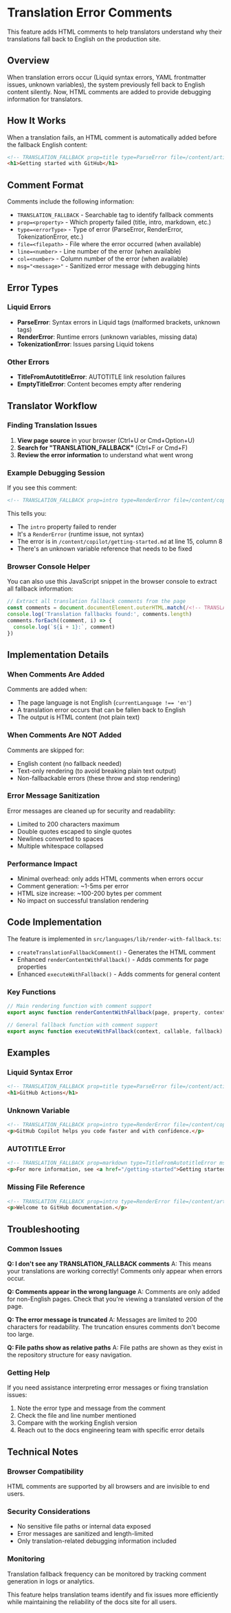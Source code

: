 # Translation Error Comments

This feature adds HTML comments to help translators understand why their translations fall back to English on the production site.

## Overview

When translation errors occur (Liquid syntax errors, YAML frontmatter issues, unknown variables), the system previously fell back to English content silently. Now, HTML comments are added to provide debugging information for translators.

## How It Works

When a translation fails, an HTML comment is automatically added before the fallback English content:

```html
<!-- TRANSLATION_FALLBACK prop=title type=ParseError file=/content/article.md line=5 col=12 msg="Unknown tag 'badtag'" -->
<h1>Getting started with GitHub</h1>
```

## Comment Format

Comments include the following information:

- `TRANSLATION_FALLBACK` - Searchable tag to identify fallback comments
- `prop=<property>` - Which property failed (title, intro, markdown, etc.)
- `type=<errorType>` - Type of error (ParseError, RenderError, TokenizationError, etc.)
- `file=<filepath>` - File where the error occurred (when available)
- `line=<number>` - Line number of the error (when available)
- `col=<number>` - Column number of the error (when available)  
- `msg="<message>"` - Sanitized error message with debugging hints

## Error Types

### Liquid Errors
- **ParseError**: Syntax errors in Liquid tags (malformed brackets, unknown tags)
- **RenderError**: Runtime errors (unknown variables, missing data)
- **TokenizationError**: Issues parsing Liquid tokens

### Other Errors
- **TitleFromAutotitleError**: AUTOTITLE link resolution failures
- **EmptyTitleError**: Content becomes empty after rendering

## Translator Workflow

### Finding Translation Issues

1. **View page source** in your browser (Ctrl+U or Cmd+Option+U)
2. **Search for "TRANSLATION_FALLBACK"** (Ctrl+F or Cmd+F)
3. **Review the error information** to understand what went wrong

### Example Debugging Session

If you see this comment:
```html
<!-- TRANSLATION_FALLBACK prop=intro type=RenderError file=/content/copilot/getting-started.md line=15 col=8 msg="Unknown variable 'variables.product.prodname_copilot_short'" -->
```

This tells you:
- The `intro` property failed to render
- It's a `RenderError` (runtime issue, not syntax)
- The error is in `/content/copilot/getting-started.md` at line 15, column 8
- There's an unknown variable reference that needs to be fixed

### Browser Console Helper

You can also use this JavaScript snippet in the browser console to extract all fallback information:

```javascript
// Extract all translation fallback comments from the page
const comments = document.documentElement.outerHTML.match(/<!-- TRANSLATION_FALLBACK[^>]+ -->/g) || []
console.log('Translation fallbacks found:', comments.length)
comments.forEach((comment, i) => {
  console.log(`${i + 1}:`, comment)
})
```

## Implementation Details

### When Comments Are Added

Comments are added when:
- The page language is not English (`currentLanguage !== 'en'`)
- A translation error occurs that can be fallen back to English
- The output is HTML content (not plain text)

### When Comments Are NOT Added

Comments are skipped for:
- English content (no fallback needed)
- Text-only rendering (to avoid breaking plain text output)
- Non-fallbackable errors (these throw and stop rendering)

### Error Message Sanitization

Error messages are cleaned up for security and readability:
- Limited to 200 characters maximum
- Double quotes escaped to single quotes
- Newlines converted to spaces
- Multiple whitespace collapsed

### Performance Impact

- Minimal overhead: only adds HTML comments when errors occur
- Comment generation: ~1-5ms per error
- HTML size increase: ~100-200 bytes per comment
- No impact on successful translation rendering

## Code Implementation

The feature is implemented in `src/languages/lib/render-with-fallback.ts`:

- `createTranslationFallbackComment()` - Generates the HTML comment
- Enhanced `renderContentWithFallback()` - Adds comments for page properties
- Enhanced `executeWithFallback()` - Adds comments for general content

### Key Functions

```javascript
// Main rendering function with comment support
export async function renderContentWithFallback(page, property, context, options)

// General fallback function with comment support  
export async function executeWithFallback(context, callable, fallback)
```

## Examples

### Liquid Syntax Error
```html
<!-- TRANSLATION_FALLBACK prop=title type=ParseError file=/content/actions/index.md line=1 col=15 msg="Unexpected token '}'" -->
<h1>GitHub Actions</h1>
```

### Unknown Variable
```html
<!-- TRANSLATION_FALLBACK prop=intro type=RenderError file=/content/copilot/intro.md line=3 col=8 msg="Unknown variable 'variables.product.bad_name'" -->
<p>GitHub Copilot helps you code faster and with confidence.</p>
```

### AUTOTITLE Error
```html
<!-- TRANSLATION_FALLBACK prop=markdown type=TitleFromAutotitleError msg="Could not find target page for [AUTOTITLE] link" -->
<p>For more information, see <a href="/getting-started">Getting started</a>.</p>
```

### Missing File Reference
```html
<!-- TRANSLATION_FALLBACK prop=intro type=RenderError file=/content/article.md line=5 col=12 msg="No such file or directory" -->
<p>Welcome to GitHub documentation.</p>
```

## Troubleshooting

### Common Issues

**Q: I don't see any TRANSLATION_FALLBACK comments**
A: This means your translations are working correctly! Comments only appear when errors occur.

**Q: Comments appear in the wrong language**
A: Comments are only added for non-English pages. Check that you're viewing a translated version of the page.

**Q: The error message is truncated**
A: Messages are limited to 200 characters for readability. The truncation ensures comments don't become too large.

**Q: File paths show as relative paths**
A: File paths are shown as they exist in the repository structure for easy navigation.

### Getting Help

If you need assistance interpreting error messages or fixing translation issues:

1. Note the error type and message from the comment
2. Check the file and line number mentioned
3. Compare with the working English version
4. Reach out to the docs engineering team with specific error details

## Technical Notes

### Browser Compatibility
HTML comments are supported by all browsers and are invisible to end users.

### Security Considerations
- No sensitive file paths or internal data exposed
- Error messages are sanitized and length-limited  
- Only translation-related debugging information included

### Monitoring
Translation fallback frequency can be monitored by tracking comment generation in logs or analytics.

This feature helps translation teams identify and fix issues more efficiently while maintaining the reliability of the docs site for all users.
